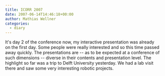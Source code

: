 ```yaml
---
title: ICORR 2007
date: 2007-06-14T14:46:18+00:00
author: Mathias Wellner
categories:
  - diary
---
```

It's day 2 of the conference now, my interactive presentation was already on the first day. Some people were really interested and so this time passed away quickly. The presentations are -- as to be expected at a conference of such dimensions -- diverse in their contents and presentation level. The highlight so far was a trip to Delft University yesterday. We had a lab visit there and saw some very interesting robotic projects. 